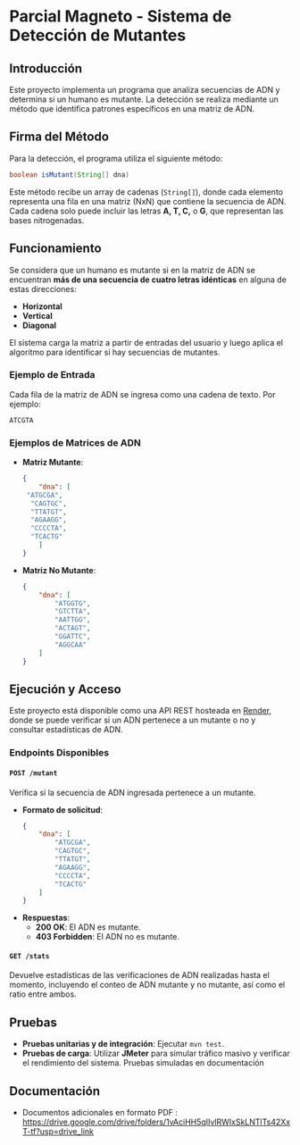 # Parcial Magneto - Sistema de Detección de Mutantes

## Introducción

Este proyecto implementa un programa que analiza secuencias de ADN y determina si un humano es mutante. La detección se realiza mediante un método que identifica patrones específicos en una matriz de ADN.

## Firma del Método

Para la detección, el programa utiliza el siguiente método:

```java
boolean isMutant(String[] dna)
```

Este método recibe un array de cadenas (`String[]`), donde cada elemento representa una fila en una matriz (NxN) que contiene la secuencia de ADN. Cada cadena solo puede incluir las letras **A, T, C,** o **G**, que representan las bases nitrogenadas.

## Funcionamiento

Se considera que un humano es mutante si en la matriz de ADN se encuentran **más de una secuencia de cuatro letras idénticas** en alguna de estas direcciones:

- **Horizontal**
- **Vertical**
- **Diagonal**

El sistema carga la matriz a partir de entradas del usuario y luego aplica el algoritmo para identificar si hay secuencias de mutantes.

### Ejemplo de Entrada

Cada fila de la matriz de ADN se ingresa como una cadena de texto. Por ejemplo:
```plaintext
ATCGTA
```

### Ejemplos de Matrices de ADN

- **Matriz Mutante**:
  ```json
  {
      "dna": [
   "ATGCGA",
    "CAGTGC",
    "TTATGT",
    "AGAAGG",
    "CCCCTA",
    "TCACTG"
      ]
  }
  ```

- **Matriz No Mutante**:
  ```json
  {
      "dna": [
          "ATGGTG",
          "GTCTTA",
          "AATTGG",
          "ACTAGT",
          "GGATTC",
          "AGGCAA"
      ]
  }
  ```

## Ejecución y Acceso

Este proyecto está disponible como una API REST hosteada en [Render](https://mutanteapi.onrender.com), donde se puede verificar si un ADN pertenece a un mutante o no y consultar estadísticas de ADN.

### Endpoints Disponibles

#### `POST /mutant`
Verifica si la secuencia de ADN ingresada pertenece a un mutante.

- **Formato de solicitud**:
  ```json
  {
      "dna": [
          "ATGCGA",
          "CAGTGC",
          "TTATGT",
          "AGAAGG",
          "CCCCTA",
          "TCACTG"
      ]
  }
  ```
- **Respuestas**:
  - **200 OK**: El ADN es mutante.
  - **403 Forbidden**: El ADN no es mutante.

#### `GET /stats`
Devuelve estadísticas de las verificaciones de ADN realizadas hasta el momento, incluyendo el conteo de ADN mutante y no mutante, así como el ratio entre ambos.

## Pruebas

- **Pruebas unitarias y de integración**: Ejecutar `mvn test`.
- **Pruebas de carga**: Utilizar **JMeter** para simular tráfico masivo y verificar el rendimiento del sistema. Pruebas simuladas en documentación


## Documentación
- Documentos adicionales en formato PDF : https://drive.google.com/drive/folders/1vAciHH5qIIvlRWIxSkLNTlTs42XxT-tf?usp=drive_link
